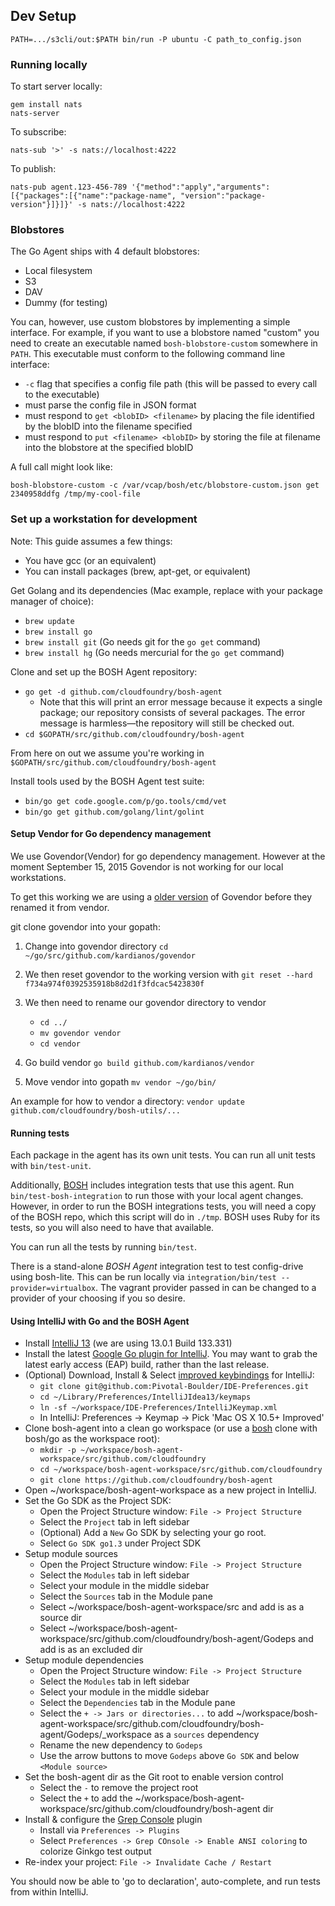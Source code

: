 ## Dev Setup

```
PATH=.../s3cli/out:$PATH bin/run -P ubuntu -C path_to_config.json
```

### Running locally

To start server locally:

    gem install nats
    nats-server

To subscribe:

    nats-sub '>' -s nats://localhost:4222

To publish:

    nats-pub agent.123-456-789 '{"method":"apply","arguments":[{"packages":[{"name":"package-name", "version":"package-version"}]}]}' -s nats://localhost:4222

### Blobstores

The Go Agent ships with 4 default blobstores:

- Local filesystem
- S3
- DAV
- Dummy (for testing)

You can, however, use custom blobstores by implementing a simple interface. For example, if you want to use a blobstore named "custom" you need to create an executable named `bosh-blobstore-custom` somewhere in `PATH`. This executable must conform to the following command line interface:

- `-c` flag that specifies a config file path (this will be passed to every call to the executable)
- must parse the config file in JSON format
- must respond to `get <blobID> <filename>` by placing the file identified by the blobID into the filename specified
- must respond to `put <filename> <blobID>` by storing the file at filename into the blobstore at the specified blobID

A full call might look like:

    bosh-blobstore-custom -c /var/vcap/bosh/etc/blobstore-custom.json get 2340958ddfg /tmp/my-cool-file

### Set up a workstation for development

Note: This guide assumes a few things:

- You have gcc (or an equivalent)
- You can install packages (brew, apt-get, or equivalent)

Get Golang and its dependencies (Mac example, replace with your package manager of choice):

- `brew update`
- `brew install go`
- `brew install git` (Go needs git for the `go get` command)
- `brew install hg` (Go needs mercurial for the `go get` command)

Clone and set up the BOSH Agent repository:

- `go get -d github.com/cloudfoundry/bosh-agent`
    - Note that this will print an error message because it expects a single package; our repository consists of several packages.
      The error message is harmless—the repository will still be checked out.
- `cd $GOPATH/src/github.com/cloudfoundry/bosh-agent`

From here on out we assume you're working in `$GOPATH/src/github.com/cloudfoundry/bosh-agent`

Install tools used by the BOSH Agent test suite:

- `bin/go get code.google.com/p/go.tools/cmd/vet`
- `bin/go get github.com/golang/lint/golint`

#### Setup Vendor for Go dependency management

We use Govendor(Vendor) for go dependency management. However at the moment September 15, 2015 Govendor is not working for our local workstations.

To get this working we are using a [older version](https://github.com/kardianos/govendor/commit/f734a974f0392535918b8d2d1f3fdcac5423830f) of Govendor before they renamed it from vendor.

git clone govendor into your gopath:

1. Change into govendor directory `cd ~/go/src/github.com/kardianos/govendor`

1. We then reset govendor to the working version with `git reset --hard f734a974f0392535918b8d2d1f3fdcac5423830f`
2. We then need to rename our govendor directory to vendor
	* `cd ../`
	* `mv govendor vendor`
	* `cd vendor`
3. 	Go build vendor `go build github.com/kardianos/vendor`
4. 	Move vendor into gopath `mv vendor ~/go/bin/`

An example for how to vendor a directory: `vendor update github.com/cloudfoundry/bosh-utils/...`



#### Running tests

Each package in the agent has its own unit tests. You can run all unit tests with `bin/test-unit`.

Additionally, [BOSH](https://github.com/cloudfoundry/bosh) includes integration tests that use this agent.
Run `bin/test-bosh-integration` to run those with your local agent changes.
However, in order to run the BOSH integrations tests, you will need a copy of the BOSH repo, which this script will do in `./tmp`.
BOSH uses Ruby for its tests, so you will also need to have that available.

You can run all the tests by running `bin/test`.

There is a stand-alone _BOSH Agent_ integration test to test config-drive using bosh-lite. This can be run locally via `integration/bin/test --provider=virtualbox`. The vagrant provider passed in can be changed to a provider of your choosing if you so desire.

#### Using IntelliJ with Go and the BOSH Agent

- Install [IntelliJ 13](http://www.jetbrains.com/idea/download/index.html) (we are using 13.0.1 Build 133.331)
- Install the latest [Google Go plugin for IntelliJ](https://github.com/go-lang-plugin-org/go-lang-idea-plugin). You may want to grab the latest early access (EAP) build, rather than the last release.
- (Optional) Download, Install & Select [improved keybindings](https://github.com/Pivotal-Boulder/IDE-Preferences) for IntelliJ:
    - `git clone git@github.com:Pivotal-Boulder/IDE-Preferences.git`
    - `cd ~/Library/Preferences/IntelliJIdea13/keymaps`
    - `ln -sf ~/workspace/IDE-Preferences/IntelliJKeymap.xml`
    - In IntelliJ: Preferences -> Keymap -> Pick 'Mac OS X 10.5+ Improved'
- Clone bosh-agent into a clean go workspace (or use a [bosh](https://github.com/cloudfoundry/bosh) clone with bosh/go as the workspace root):
    - `mkdir -p ~/workspace/bosh-agent-workspace/src/github.com/cloudfoundry`
    - `cd ~/workspace/bosh-agent-workspace/src/github.com/cloudfoundry`
    - `git clone https://github.com/cloudfoundry/bosh-agent`
- Open ~/workspace/bosh-agent-workspace as a new project in IntelliJ.
- Set the Go SDK as the Project SDK:
    - Open the Project Structure window: `File -> Project Structure`
    - Select the `Project` tab in left sidebar
    - (Optional) Add a `New` Go SDK by selecting your go root.
    - Select `Go SDK go1.3` under Project SDK
- Setup module sources
    - Open the Project Structure window: `File -> Project Structure`
    - Select the `Modules` tab in left sidebar
    - Select your module in the middle sidebar
    - Select the `Sources` tab in the Module pane
    - Select ~/workspace/bosh-agent-workspace/src and add is as a source dir
    - Select ~/workspace/bosh-agent-workspace/src/github.com/cloudfoundry/bosh-agent/Godeps and add is as an excluded dir
- Setup module dependencies
    - Open the Project Structure window: `File -> Project Structure`
    - Select the `Modules` tab in left sidebar
    - Select your module in the middle sidebar
    - Select the `Dependencies` tab in the Module pane
    - Select the `+ -> Jars or directories...` to add ~/workspace/bosh-agent-workspace/src/github.com/cloudfoundry/bosh-agent/Godeps/_workspace as a `sources` dependency
    - Rename the new dependency to `Godeps`
    - Use the arrow buttons to move `Godeps` above `Go SDK` and below `<Module source>`
- Set the bosh-agent dir as the Git root to enable version control
    - Select the `-` to remove the project root
    - Select the `+` to add the ~/workspace/bosh-agent-workspace/src/github.com/cloudfoundry/bosh-agent dir
- Install & configure the [Grep Console](https://github.com/krasa/GrepConsole) plugin
    - Install via `Preferences -> Plugins`
    - Select `Preferences -> Grep COnsole -> Enable ANSI coloring` to colorize Ginkgo test output
- Re-index your project: `File -> Invalidate Cache / Restart`

You should now be able to 'go to declaration', auto-complete, and run tests from within IntelliJ.
